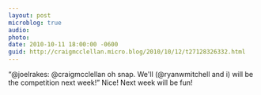 ```yaml
---
layout: post
microblog: true
audio: 
photo: 
date: 2010-10-11 18:00:00 -0600
guid: http://craigmcclellan.micro.blog/2010/10/12/t27128326332.html
---
```

“@joelrakes: @craigmcclellan oh snap. We'll (@ryanwmitchell and i) will be the competition next week!” Nice! Next week will be fun!
